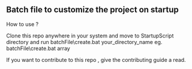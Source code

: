 ## Batch file to customize the project on startup

How to use ?

Clone this repo anywhere in your system and move to StartupScript directory and run 
batchFile\create.bat your_directory_name
eg. batchFile\create.bat array

If you want to contribute to this repo , give the contributing guide a read.
